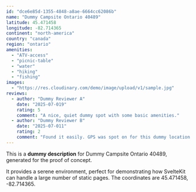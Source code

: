 ```yaml
---
id: "dce6e85d-1355-4848-a8ae-6664cc62086b"
name: "Dummy Campsite Ontario 40489"
latitude: 45.471458
longitude: -82.714365
continent: "north-america"
country: "canada"
region: "ontario"
amenities:
  - "ATV-access"
  - "picnic-table"
  - "water"
  - "hiking"
  - "fishing"
images:
  - "https://res.cloudinary.com/demo/image/upload/v1/sample.jpg"
reviews:
  - author: "Dummy Reviewer A"
    date: "2025-07-019"
    rating: 5
    comment: "A nice, quiet dummy spot with some basic amenities."
  - author: "Dummy Reviewer B"
    date: "2025-07-011"
    rating: 2
    comment: "Found it easily. GPS was spot on for this dummy location."
---
```


This is a **dummy description** for Dummy Campsite Ontario 40489, generated for the proof of concept.

It provides a serene environment, perfect for demonstrating how SvelteKit can handle a large number of static pages. The coordinates are 45.471458, -82.714365.
